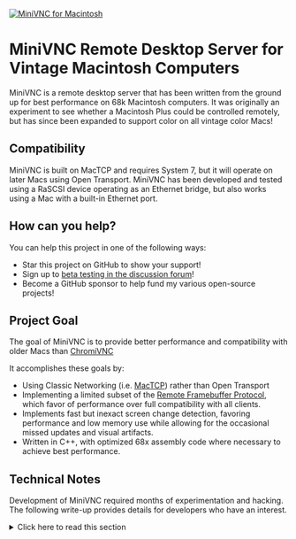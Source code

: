 [![MiniVNC for Macintosh](https://github.com/marciot/mac-minivnc/raw/main/images/youtube.png)](https://www.youtube.com/watch?v=zM_sNItbuhc)

MiniVNC Remote Desktop Server for Vintage Macintosh Computers
=============================================================

MiniVNC is a remote desktop server that has been written from the
ground up for best performance on 68k Macintosh computers. It was
originally an experiment to see whether a Macintosh Plus could be
controlled remotely, but has since been expanded to support color
on all vintage color Macs!

Compatibility
-------------

MiniVNC is built on MacTCP and requires System 7, but it will
operate on later Macs using Open Transport. MiniVNC has been
developed and tested using a RaSCSI device operating as an
Ethernet bridge, but also works using a Mac with a built-in
Ethernet port.

How can you help?
-----------------

You can help this project in one of the following ways:

* Star this project on GitHub to show your support!
* Sign up to [beta testing in the discussion forum]!
* Become a GitHub sponsor to help fund my various open-source projects!

Project Goal
------------

The goal of MiniVNC is to provide better performance and compatibility
with older Macs than [ChromiVNC]

It accomplishes these goals by:

- Using Classic Networking (i.e. [MacTCP]) rather than Open Transport
- Implementing a limited subset of the [Remote Framebuffer Protocol],
which favor of performance over full compatibility with all clients.
- Implements fast but inexact screen change detection, favoring
performance and low memory use while allowing for the occasional
missed updates and visual artifacts.
- Written in C++, with optimized 68x assembly code where necessary
to achieve best performance.

[MacTCP]: https://en.wikipedia.org/wiki/MacTCP
[ChromiVNC]: https://web.archive.org/web/20070208223046/http://www.chromatix.uklinux.net/vnc/index.html
[Remote Framebuffer Protocol]: https://datatracker.ietf.org/doc/html/rfc6143

Technical Notes
---------------

Development of MiniVNC required months of experimentation and
hacking. The following write-up provides details for developers who have
an interest.

<details>
<summary>
Click here to read this section
</summary><br>

#### Mouse Control

On the Macintosh, the mouse can be progmattically changed by writing
the new position to the low-memory globals `MouseTemp` and
`RawMouseLocation` and then copying the value of `CrsrCouple` to
`CursorNew` to signal the change. This technique is borrowed from
ChromiVNC.

Mouse button control presented a challenge. The technique used by
ChromiVNC is to write the new mouse button state to the low-memory
global `MBState` while simultaneously posting a `mouseUp` or `mouseDown`
event to the System event queue. This works on modern Macs, but on the
Macintosh Plus it only works for clicking. Mouse dragging &mdash; and
crucially, menu selection &mdash; does not work. On that machine the
VIA interrupt in ROM constantly overwrites `MBState` with the button
state from the physical mouse, so the trick of writing a value to
`MBState` does not work.

I attempted patching the `Button` trap and implemented a journaling driver,
but the former was ineffective while the latter was found to be broken and
unusable under System 7's multi-tasking model.

At last, an analysis of the disassembled code for the VIA interrupt
revealed it deglitched the mouse button by waiting three ticks prior to
updating `MBState`. The low-memory variable `MBTicks` indicates the start
of the wait period and by periodically setting it to the future &emdash;
in advance of `TickCount` &mdash; I found I could keep the VIA routine
waiting indefinitely so that I could alter `MBState` at will. This
allowed me control of the mouse button on all Macs, including the Macintosh
Plus.

#### Screen Change Detection via Checksums

On the vintage Macintosh, the address of the framebuffer is stored in the
low-memory global `ScrnBase`. A crucial part of a VNC server is detecting
changes to the screen. While this could be done by maintaining a separate
copy of the framebuffer and comparing every pixel, this requires a lot of
memory and a lot of memory accesses.

In MiniVNC, I decided to compute a 32-bit sum across each row of pixels
and a 32-bit sum up and down the screen. For both the horizontal and
vertical sums, the new and old sums are compared to detect screen changes.
It turns out this is also an quick way to determine the bounds of the change
rectangle as the location of the first and last changed sum along an axis
can be taken as the rectangle bounds along the axis.

This is an inexact approach which makes the server blind to many types of
screen changes. Accuracy could be improved somewhat by using a positional
checksum like a [Fletcher's checksum], at the expense of more computation
and storage.

#### Byte Alignment and Reduction of Horizontal Resolution of Change Rectangles

An ordinary VNC server would attempt to minimize transmission by sending
the smallest possible change rectangle. MiniVNC keeps the horizonal
bounds of change rectangles aligned to byte boundaries. On the Macintosh
Plus, which uses one bit per pixel, this is crucial as it allows screen
data to be sent without any bit-shift or bit masking operations, which
are particularly slow on the 68000.

When using a 32-bit column sum (as opposed to the XOR operation used in
my first implementation), a change in one pixel column can cause a carry
to the next, meaning that the horizontal bounds of change rectangles are
further aligned to 32-bit boundaries.

On a B&W display, this causes change rectangle bounds to fall on 32 pixel
increments, which might cause quite a lot of extra data to be transmitted.

The effect is minimized on color displays, which pack fewer pixels per byte.
For example, on a 256 color display, the change rectangles can fall on 4
pixel boundaries, mimimizing the size of change rectangles.

#### Use of TRLE Encoding to Avoid Bit Unpacking and Packing

The VNC protocol is meant for color computers and most encodings
assume a color depth of at least eight bits. However, the TRLE
encoding is unique in that it supports a paletted tile type that
allows for a 1-bit, 2-bit and 4-bit encodings.

The ability to transmit 1-bit data is what caused me to require
MiniVNC to use TRLE encoding exclusively. This does not meet the
VNC specifications, but is compatible with modern clients. To
support raw encoding, as required by the specifications, would
necessitate expanding each 1-bit pixel in a byte into a full
color byte, an operation which would be prohibitive on older
Macs.

On the Macintosh Plus, I transmit all tiles using the 1-bit
paletted tile type. This, together with byte alignment, allows
the encoding process to be a straight copy full bytes without
any bit shifting or masking.

As an optimization, during the copy I will detect if a tile
consists of all zeros (i.e. white). If this is the case, I emit
a solid white tile. There is no corresponding case for black
pixels, so a white region will compress better than a black
region.

On color Macintosh computers, where I have the luxury of a
68020 with an instruction and data cache, I perform additional
computation in order to choose from among the following TRLE
tile types:

- Solid tiles
- Paletted 1-bit tiles
- Paletted 2-bit tiles
- Raw 8-bit tiles
- RLE encoded tiles

On a color Mac, the encoding process works like this:

1. The tile is encoded as a plain RLE tile. During this stage,
up to five unique colors from the tile are recorded.
2. If the number of unique colors is equal to one, a solid tile
is emitted
3. If the number of unique colors is equal to two and the size
of the RLE encoded tile exceeds that of a paletted 1-bit tile,
then a 1-bit paletted tile is emitted
4. If the number of unique colors is equal to three or four and
the size of the RLE encoded tile exceeds that of a paletted 2-bit
tile, then a 2-bit paletted tile is emitted
5. If the number of unique colors exceeds fours and the size of
the RLE encoded tile exceeds that of a raw 8-bit tile, a raw 8-bit
tile is emitted.

#### Performance and Assembly Language Tricks

The TRLE encoder was written in 68x assembly for best performance.
For the color encoders, a 68020 is assumed and the code makes special
use of 68020 instructions such as `bfextu`. Most functions take
advantage of as many of available the eight data and eight address
registers as possible, as to minimize memory access.

</details>

[Fletcher's checksum]: https://en.wikipedia.org/wiki/Fletcher%27s_checksum
[beta testing in the discussion forum]: https://github.com/marciot/mac-minivnc/discussions/1